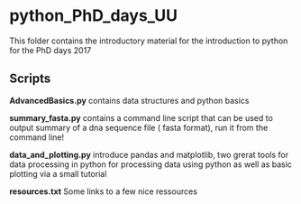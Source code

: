 # python_PhD_days_UU
This folder contains the introductory material for the introduction to python for the PhD days 2017 

## Scripts
**AdvancedBasics.py** contains data structures and python basics

**summary_fasta.py** contains a command line script that can be used to output summary of a dna sequence file ( fasta format), run it from the command line!

**data_and_plotting.py** introduce pandas and matplotlib, two grerat tools for data processing in python for processing data using python as well as basic plotting via a small tutorial 

**resources.txt** Some links to a few nice ressources

